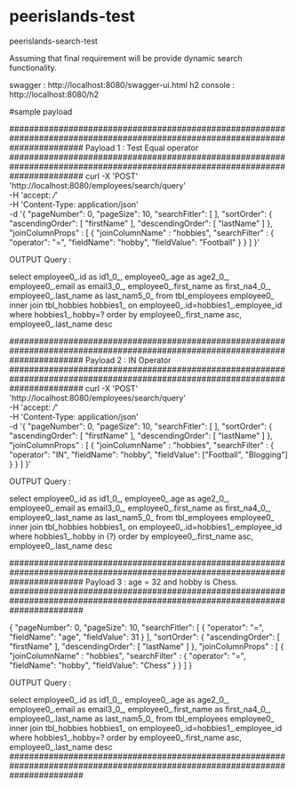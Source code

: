 # peerislands-test
peerislands-search-test

Assuming that final requirement will be provide dynamic search functionality.

swagger :  http://localhost:8080/swagger-ui.html
h2 console : http://localhost:8080/h2

#sample payload

###############################################################################################################################
Payload 1 : Test Equal operator
###############################################################################################################################
curl -X 'POST' \
  'http://localhost:8080/employees/search/query' \
  -H 'accept: */*' \
  -H 'Content-Type: application/json' \
  -d '{
  "pageNumber": 0,
  "pageSize": 10,
  "searchFitler": [
  ],
  "sortOrder": {
    "ascendingOrder": [
      "firstName"
    ],
    "descendingOrder": [
      "lastName"
    ]
  },
  "joinColumnProps" : [
  {
    "joinColumnName" : "hobbies",
    "searchFilter" : {
      "operator": "=",
      "fieldName": "hobby",
      "fieldValue": "Football"
    }
   }
  ]
}'


OUTPUT Query : 

select employee0_.id as id1_0_, employee0_.age as age2_0_, employee0_.email as email3_0_, employee0_.first_name as first_na4_0_, employee0_.last_name as last_nam5_0_ from tbl_employees employee0_ inner join tbl_hobbies hobbies1_ on employee0_.id=hobbies1_.employee_id 
where hobbies1_.hobby=? order by employee0_.first_name asc, employee0_.last_name desc


###############################################################################################################################
Payload 2 : IN Operator 
###############################################################################################################################
curl -X 'POST' \
  'http://localhost:8080/employees/search/query' \
  -H 'accept: */*' \
  -H 'Content-Type: application/json' \
  -d '{
  "pageNumber": 0,
  "pageSize": 10,
  "searchFitler": [
  ],
  "sortOrder": {
    "ascendingOrder": [
      "firstName"
    ],
    "descendingOrder": [
      "lastName"
    ]
  },
  "joinColumnProps" : [
  {
    "joinColumnName" : "hobbies",
    "searchFilter" : {
      "operator": "IN",
      "fieldName": "hobby",
      "fieldValue": ["Football", "Blogging"]
    }
   }
  ]
}'

OUTPUT Query : 

select employee0_.id as id1_0_, employee0_.age as age2_0_, employee0_.email as email3_0_, employee0_.first_name as first_na4_0_, employee0_.last_name as last_nam5_0_ from tbl_employees employee0_ inner join tbl_hobbies hobbies1_ on employee0_.id=hobbies1_.employee_id 
where hobbies1_.hobby in (?) order by employee0_.first_name asc, employee0_.last_name desc

###############################################################################################################################
Payload 3 :  age = 32 and hobby is Chess.
###############################################################################################################################

{
  "pageNumber": 0,
  "pageSize": 10,
  "searchFitler": [
    {
      "operator": "=",
      "fieldName": "age",
      "fieldValue": 31
    }
  ],
  "sortOrder": {
    "ascendingOrder": [
      "firstName"
    ],
    "descendingOrder": [
      "lastName"
    ]
  },
  "joinColumnProps" : [
  {
    "joinColumnName" : "hobbies",
    "searchFilter" : {
      "operator": "=",
      "fieldName": "hobby",
      "fieldValue": "Chess"
    }
   }
  ]
}


OUTPUT Query : 

select employee0_.id as id1_0_, employee0_.age as age2_0_, employee0_.email as email3_0_, employee0_.first_name as first_na4_0_, employee0_.last_name as last_nam5_0_ from tbl_employees employee0_ inner join tbl_hobbies hobbies1_ on employee0_.id=hobbies1_.employee_id 
where hobbies1_.hobby=? order by employee0_.first_name asc, employee0_.last_name desc
###############################################################################################################################
